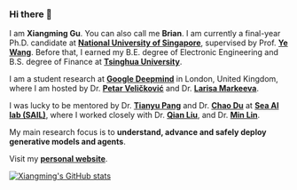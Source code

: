 ### Hi there 👋

I am **Xiangming Gu**. You can also call me **Brian**. I am currently a final-year Ph.D. candidate at **[National University of Singapore](https://www.nus.edu.sg)**, supervised by Prof. **[Ye Wang](https://www.comp.nus.edu.sg/cs/people/wangye/)**. Before that, I earned my B.E. degree of Electronic Engineering and B.S. degree of Finance at **[Tsinghua University](https://www.tsinghua.edu.cn/en/)**.

I am a student research at **[Google Deepmind](https://deepmind.google)** in London, United Kingdom, where I am hosted by Dr. **[Petar Veličković](https://petar-v.com)** and Dr. **[Larisa Markeeva](https://scholar.google.ru/citations?user=jM6Y0yAAAAAJ&hl=en)**. 


I was lucky to be mentored by Dr. **[Tianyu Pang](https://p2333.github.io/)** and Dr. **[Chao Du](https://duchao0726.github.io/)** at **[Sea AI lab (SAIL)](https://sail.sea.com/)**, where I worked closely with Dr. **[Qian Liu](https://siviltaram.github.io/)**, and Dr. **[Min Lin](https://linmin.me/)**.

My main research focus is to **understand, advance and safely deploy generative models and agents**.

Visit my **[personal website](https://guxm2021.github.io)**.

[![Xiangming's GitHub stats](https://github-readme-stats-git-masterorgs-github-readme-stats-team.vercel.app/api?username=guxm2021&include_orgs=true)](https://github.com/anuraghazra/github-readme-stats)
